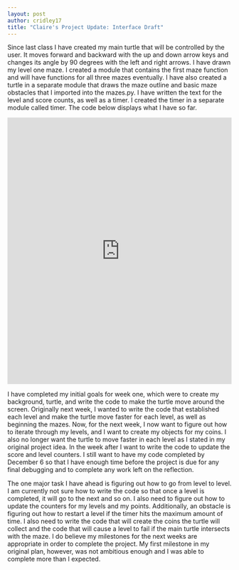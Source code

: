 ```yaml
---
layout: post
author: cridley17
title: "Claire's Project Update: Interface Draft"
---
```


Since last class I have created my main turtle that will be controlled by the user. It moves forward and backward with the up and down arrow keys and changes its angle by 90 degrees with the left and right arrows. I have drawn my level one maze. I created a module that contains the first maze function and will have functions for all three mazes eventually. I have also created a turtle in a separate module that draws the maze outline and basic maze obstacles that I imported into the mazes.py. I have written the text for the level and score counts, as well as a timer. I created the timer in a separate module called timer. The code below displays what I have so far.

<iframe src="https://trinket.io/embed/python/89f267cbea" width="100%" height="600" frameborder="0" marginwidth="0" marginheight="0" allowfullscreen></iframe>


I have completed my initial goals for week one, which were to create my background, turtle, and write the code to make the turtle move around the screen. Originally next week, I wanted to write the code that established each level and make the turtle move faster for each level, as well as beginning the mazes. Now, for the next week, I now want to figure out how to iterate through my levels, and I want to create my objects for my coins. I also no longer want the turtle to move faster in each level as I stated in my original project idea. In the week after I want to write the code to update the score and level counters. I still want to have my code completed by December 6 so that I have enough time before the project is due for any final debugging and to complete any work left on the reflection. 

The one major task I have ahead is figuring out how to go from level to level. I am currently not sure how to write the code so that once a level is completed, it will go to the next and so on. I also need to figure out how to update the counters for my levels and my points. Additionally, an obstacle is figuring out how to restart a level if the timer hits the maximum amount of time. I also need to write the code that will create the coins the turtle will collect and the code that will cause a level to fail if the main turtle intersects with the maze. I do believe my milestones for the next weeks are appropriate in order to complete the project. My first milestone in my original plan, however, was not ambitious enough and I was able to complete more than I expected. 
